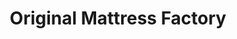 ---
title: "Original Mattress Factory"
url: /chapel-hill/original-mattress-factory-us-15-501-north/
shop: Betten
---